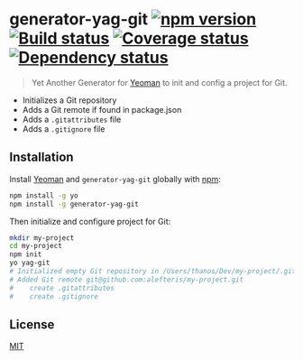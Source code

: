 # generator-yag-git [![npm version][npm-image]][npm-url] [![Build status][travis-image]][travis-url] [![Coverage status][coveralls-image]][coveralls-url] [![Dependency status][gemnasium-image]][gemnasium-url]

> Yet Another Generator for [Yeoman](http://yeoman.io) to init and config a project for Git.

* Initializes a Git repository
* Adds a Git remote if found in package.json
* Adds a `.gitattributes` file
* Adds a `.gitignore` file

## Installation

Install [Yeoman](http://yeoman.io) and `generator-yag-git` globally with [npm](https://www.npmjs.com/):

```bash
npm install -g yo
npm install -g generator-yag-git
```

Then initialize and configure project for Git:

```bash
mkdir my-project
cd my-project
npm init
yo yag-git
# Initialized empty Git repository in /Users/thanos/Dev/my-project/.git/
# Added Git remote git@github.com:alefteris/my-project.git
#    create .gitattributes
#    create .gitignore
```

## License

[MIT](http://opensource.org/licenses/mit-license.php)

[npm-image]: https://img.shields.io/npm/v/generator-yag-git.svg
[npm-url]: https://npmjs.org/package/generator-yag-git
[travis-image]: https://travis-ci.org/alefteris/generator-yag-git.svg?branch=master
[travis-url]: https://travis-ci.org/alefteris/generator-yag-git
[coveralls-image]: https://coveralls.io/repos/github/alefteris/generator-yag-git/badge.svg
[coveralls-url]: https://coveralls.io/github/alefteris/generator-yag-git
[gemnasium-image]: https://img.shields.io/gemnasium/alefteris/generator-yag-git.svg
[gemnasium-url]: https://gemnasium.com/alefteris/generator-yag-git
